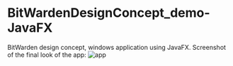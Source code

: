 # BitWardenDesignConcept_demo-JavaFX
BitWarden design concept, windows application using JavaFX.
Screenshot of the final look of the app:
![app](https://github.com/LevantisChris/BitWardenDesignConcept_demo-JavaFX/assets/117188793/d176e4e2-6d31-4e0b-a946-a5434b5898d2)
